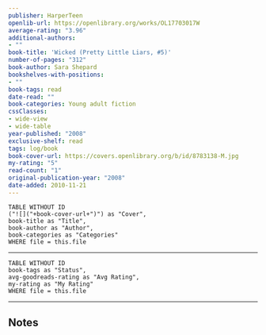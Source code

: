 ```yaml
---
publisher: HarperTeen
openlib-url: https://openlibrary.org/works/OL17703017W
average-rating: "3.96"
additional-authors:
- ""
book-title: 'Wicked (Pretty Little Liars, #5)'
number-of-pages: "312"
book-author: Sara Shepard
bookshelves-with-positions:
- ""
book-tags: read
date-read: ""
book-categories: Young adult fiction
cssClasses:
- wide-view
- wide-table
year-published: "2008"
exclusive-shelf: read
tags: log/book
book-cover-url: https://covers.openlibrary.org/b/id/8783138-M.jpg
my-rating: "5"
read-count: "1"
original-publication-year: "2008"
date-added: 2010-11-21
---
```


```dataview
TABLE WITHOUT ID
("![]("+book-cover-url+")") as "Cover",
book-title as "Title",
book-author as "Author",
book-categories as "Categories"
WHERE file = this.file
```
---
```dataview
TABLE WITHOUT ID
book-tags as "Status",
avg-goodreads-rating as "Avg Rating",
my-rating as "My Rating"
WHERE file = this.file
```
---
## Notes


